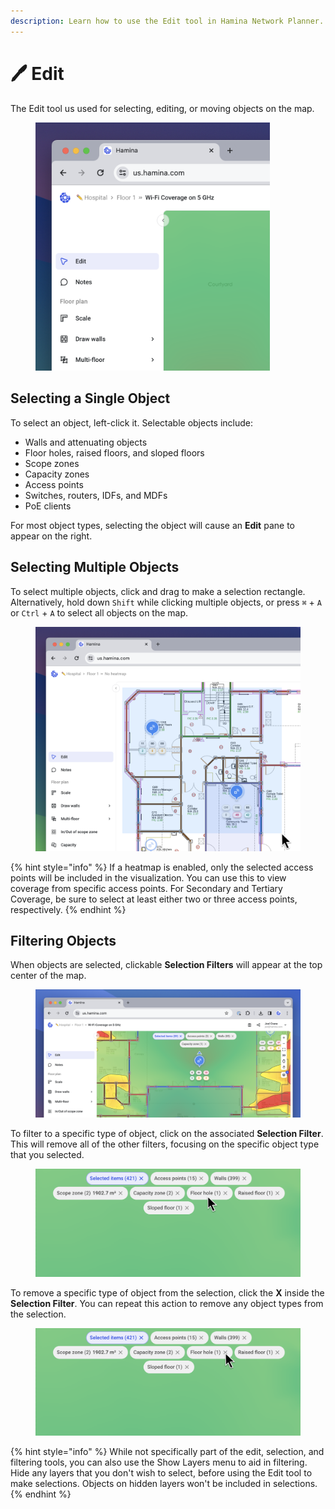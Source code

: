 ```yaml
---
description: Learn how to use the Edit tool in Hamina Network Planner.
---
```


# 🖊️ Edit

The Edit tool us used for selecting, editing, or moving objects on the map.

<div align="left">

<figure><img src="../.gitbook/assets/edit_tool.png" alt="" width="375"><figcaption></figcaption></figure>

</div>

## Selecting a Single Object

To select an object, left-click it. Selectable objects include:

* Walls and attenuating objects
* Floor holes, raised floors, and sloped floors
* Scope zones
* Capacity zones
* Access points
* Switches, routers, IDFs, and MDFs
* PoE clients

For most object types, selecting the object will cause an **Edit** pane to appear on the right.

## Selecting Multiple Objects

To select multiple objects, click and drag to make a selection rectangle. Alternatively, hold down `Shift` while clicking multiple objects, or press `⌘` + `A` or `Ctrl` + `A` to select all objects on the map.

<div align="left">

<figure><img src="../.gitbook/assets/selection-rectangle.png" alt="" width="563"><figcaption></figcaption></figure>

</div>

{% hint style="info" %}
If a heatmap is enabled, only the selected access points will be included in the visualization. You can use this to view coverage from specific access points. For Secondary and Tertiary Coverage, be sure to select at least either two or three access points, respectively.
{% endhint %}

## Filtering Objects

When objects are selected, clickable **Selection Filters** will appear at the top center of the map.

<div data-full-width="false">

<figure><img src="../.gitbook/assets/selected-area.png" alt=""><figcaption></figcaption></figure>

</div>

To filter to a specific type of object, click on the associated **Selection Filter**. This will remove all of the other filters, focusing on the specific object type that you selected.

<div align="left">

<figure><img src="../.gitbook/assets/select-filter.png" alt="" width="563"><figcaption></figcaption></figure>

</div>

To remove a specific type of object from the selection, click the **X** inside the **Selection Filter**. You can repeat this action to remove any object types from the selection.

<div align="left">

<figure><img src="../.gitbook/assets/remove-filter.png" alt="" width="563"><figcaption></figcaption></figure>

</div>

{% hint style="info" %}
While not specifically part of the edit, selection, and filtering tools, you can also use the Show Layers menu to aid in filtering. Hide any layers that you don't wish to select, before using the Edit tool to make selections. Objects on hidden layers won't be included in selections.
{% endhint %}

